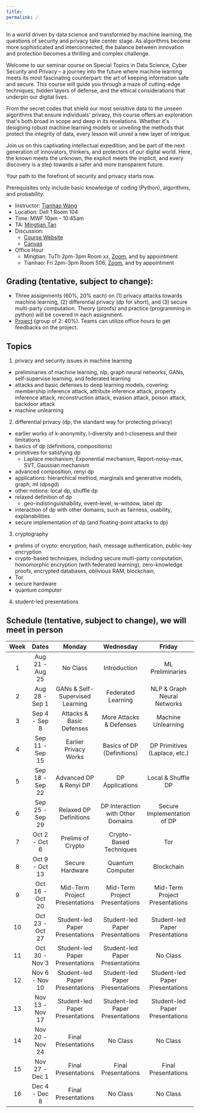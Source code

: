```yaml
---
title: 
permalink: /
---
```



In a world driven by data science and transformed by machine learning, the questions of security and privacy take center stage. As algorithms become more sophisticated and interconnected, the balance between innovation and protection becomes a thrilling and complex challenge.

Welcome to our seminar course on Special Topics in Data Science, Cyber Security and Privacy – a journey into the future where machine learning meets its most fascinating counterpart: the art of keeping information safe and secure. This course will guide you through a maze of cutting-edge techniques, hidden layers of defense, and the ethical considerations that underpin our digital lives.

From the secret codes that shield our most sensitive data to the unseen algorithms that ensure individuals' privacy, this course offers an exploration that's both broad in scope and deep in its revelations. Whether it's designing robust machine learning models or unveiling the methods that protect the integrity of data, every lesson will unveil a new layer of intrigue.

Join us on this captivating intellectual expedition, and be part of the next generation of innovators, thinkers, and protectors of our digital world. Here, the known meets the unknown, the explicit meets the implicit, and every discovery is a step towards a safer and more transparent future.

Your path to the forefront of security and privacy starts now.

Prerequisites only include basic knowledge of coding (Python), algorithms, and probability.


- Instructor: [Tianhao Wang](https://tianhao.wang)
- Location: Dell 1 Room 104
- Time: MWF 10am - 10:45am
- TA: [Mingtian Tan](wtd3gz@virginia.edu)
- Discussion: 
  - [Course Website](https://tianhao.wang/f23-cybersecprivacy/)
  - [Canvas](https://canvas.its.virginia.edu/courses/77158) 
- Office Hour
  - Mingtian: TuTh 2pm-3pm Room xx, [Zoom](), and by appointment
  - Tianhao: Fri 2pm-3pm Room 506, [Zoom](), and by appointment


## Grading (tentative, subject to change): 
- Three assignments (60%, 20% each) on (1) privacy attacks towards machine learning, (2) differential privacy (dp for short), and (3) secure multi-party computation. Theory (proofs) and practice (programming in python) will be covered in each assignment.
- [Project](project.md) (group of 2: 40%).  Teams can utilize office hours to get feedbacks on the project. 

## Topics
1. privacy and security issues in machine learning
- preliminaries of machine learning, nlp, graph neural networks, GANs, self-supervise learning, and federated learning
- attacks and basic defenses to deep learning models, covering: membership inference attack, attribute inference attack, property inference attack, reconstruction attack, evasion attack, poison attack, backdoor attack
- machine unlearning

2. differential privacy (dp, the standard way for protecting privacy)
- earlier works of k-anonymity, l-diversity and t-closeness and their limitations
- basics of dp (definitions, compositions)
- primitives for satisfying dp
  - Laplace mechanism, Exponential mechanism, Report-noisy-max, SVT, Gaussian mechanism
- advanced composition, renyi dp
- applications: hierarchical method, marginals and generative models, graph, ml (dpsgd)
- other notions: local dp, shuffle dp
- relaxed definition of dp 
  - geo-indistinguishability, event-level, w-window, label dp
- interaction of dp with other domains, such as fairness, usability, explanabilities
- secure implementation of dp (and floating-point attacks to dp)

3. cryptography
- prelims of crypto: encryption, hash, message authentication, public-key encryption
- crypto-based techniques, including secure multi-party computation, homomorphic encryption (with federated learning), zero-knowledge proofs, encrypted databases, oblivious RAM, blockchain, 
- Tor
- secure hardware
- quantum computer 

4. student-led presentations

## Schedule (tentative, subject to change), we will meet in person

| Week |     Dates      |            Monday            |           Wednesday          |            Friday           |
| :--: | :------------: | :---------------------------:| :---------------------------:| :--------------------------:|
|  1   | Aug 21 - Aug 25|           No Class           |          Introduction        |     ML Preliminaries        |
|  2   | Aug 28 - Sep 1 |        GANs & Self-Supervised Learning |  Federated Learning  |  NLP & Graph Neural Networks |
|  3   | Sep 4 - Sep 8  |    Attacks & Basic Defenses   |  More Attacks & Defenses     |    Machine Unlearning       |
|  4   | Sep 11 - Sep 15|   Earlier Privacy Works      |  Basics of DP (Definitions)  |  DP Primitives (Laplace, etc.) |
|  5   | Sep 18 - Sep 22|  Advanced DP & Renyi DP      |  DP Applications             |    Local & Shuffle DP       |
|  6   | Sep 25 - Sep 29|      Relaxed DP Definitions  | DP Interaction with Other Domains |   Secure Implementation of DP |
|  7   | Oct 2 - Oct 6  |     Prelims of Crypto        |      Crypto-Based Techniques |           Tor                |
|  8   | Oct 9 - Oct 13 |   Secure Hardware            |  Quantum Computer            |        Blockchain           |
|  9   | Oct 16 - Oct 20|      Mid-Term Project Presentations        |      Mid-Term Project Presentations     |      Mid-Term Project Presentations     |
| 10   | Oct 23 - Oct 27| Student-led Paper Presentations | Student-led Paper Presentations | Student-led Paper Presentations |
| 11   | Oct 30 - Nov 3 | Student-led Paper Presentations | Student-led Paper Presentations |          No Class           |
| 12   | Nov 6 - Nov 10 | Student-led Paper Presentations | Student-led Paper Presentations | Student-led Paper Presentations |
| 13   | Nov 13 - Nov 17| Student-led Paper Presentations | Student-led Paper Presentations | Student-led Paper Presentations |
| 14   | Nov 20 - Nov 24|      Final Presentations           |           No Class           |           No Class          |
| 15   | Nov 27 - Dec 1 |      Final Presentations           |       Final Presentations          |       Final Presentations         |
| 16   | Dec 4  - Dec 8 |      Final Presentations           |           No Class           |           No Class          |
